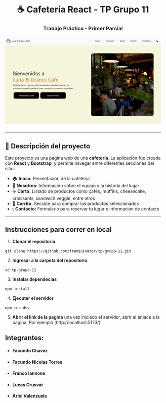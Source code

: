 <h1 align="center">☕ Cafetería React - TP Grupo 11</h1>
<h3 align="center">Trabajo Práctico - Primer Parcial</h3>
<img src="./src/assets/Inicio.png">

---

## 📘 Descripción del proyecto

Este proyecto es una página web de una **cafetería**.
La aplicación fue creada con **React** y **Bootstrap**, y permite navegar entre diferentes secciones del sitio:

- 🏠 **Inicio:** Presentación de la cafetería
- 👥 **Nosotros:** Información sobre el equipo y la historia del lugar
- ☕ **Carta:** Listado de productos como cafés, muffins, cheesecake, croissants, sandwich veggie, entre otros
- 🛒 **Carrito:** Sección para comprar los productos seleccionados
- 📞 **Contacto:** Formulario para reservar tu lugar e informacion de contacto

---

## Instrucciones para correr en local

1. **Clonar el repositorio**

```
git clone https://github.com/franquinator/tp-grupo-11.git
```

2. **Ingresar a la carpeta del repositorio**

```
cd tp-grupo-11
```

3. **Instalar dependecias**

```
npm install
```

4. **Ejecutar el servidor**

```
npm run dev
```

5. **Abrir el link de la pagina**
   una vez iniciado el servidor, abrir el enlace a la pagina. Por ejemplo (http://localhost:5173/)

## Integrantes:

- #### Facundo Chavez
- #### Facundo Nicolas Torres
- #### Franco Iannone
- #### Lucas Crusvar
- #### Ariel Valenzuela
